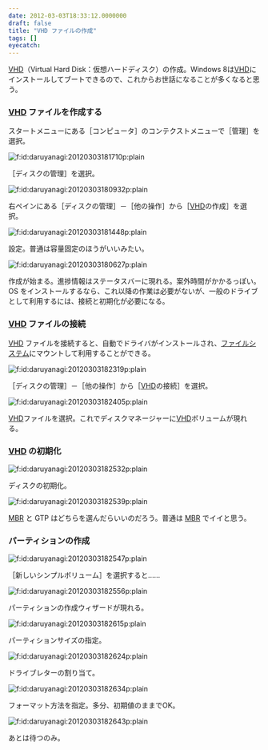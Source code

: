 ```yaml
---
date: 2012-03-03T18:33:12.0000000
draft: false
title: "VHD ファイルの作成"
tags: []
eyecatch: 
---
```

<p><a class="keyword" href="http://d.hatena.ne.jp/keyword/VHD">VHD</a>（Virtual Hard Disk：仮想ハードディスク）の作成。Windows 8は<a class="keyword" href="http://d.hatena.ne.jp/keyword/VHD">VHD</a>にインストールしてブートできるので、これからお世話になることが多くなると思う。</p>

<div class="section">
<h3><a class="keyword" href="http://d.hatena.ne.jp/keyword/VHD">VHD</a> ファイルを作成する</h3>
<p>スタートメニューにある［コンピュータ］のコンテクストメニューで［管理］を選択。</p><p><img src="20120303181710.png" alt="f:id:daruyanagi:20120303181710p:plain" title="f:id:daruyanagi:20120303181710p:plain" class="hatena-fotolife"></p><p>［ディスクの管理］を選択。</p><p><img src="20120303180932.png" alt="f:id:daruyanagi:20120303180932p:plain" title="f:id:daruyanagi:20120303180932p:plain" class="hatena-fotolife"></p><p>右ペインにある［ディスクの管理］－［他の操作］から［<a class="keyword" href="http://d.hatena.ne.jp/keyword/VHD">VHD</a>の作成］を選択。</p><p><img src="20120303181448.png" alt="f:id:daruyanagi:20120303181448p:plain" title="f:id:daruyanagi:20120303181448p:plain" class="hatena-fotolife"></p><p>設定。普通は容量固定のほうがいいみたい。</p><p><img src="20120303180627.png" alt="f:id:daruyanagi:20120303180627p:plain" title="f:id:daruyanagi:20120303180627p:plain" class="hatena-fotolife"></p><p>作成が始まる。進捗情報はステータスバーに現れる。案外時間がかかるっぽい。OS をインストールするなら、これ以降の作業は必要がないが、一般のドライブとして利用するには、接続と初期化が必要になる。</p>

</div>
<div class="section">
<h3><a class="keyword" href="http://d.hatena.ne.jp/keyword/VHD">VHD</a> ファイルの接続</h3>
<p><a class="keyword" href="http://d.hatena.ne.jp/keyword/VHD">VHD</a> ファイルを接続すると、自動でドライバがインストールされ、<a class="keyword" href="http://d.hatena.ne.jp/keyword/%A5%D5%A5%A1%A5%A4%A5%EB%A5%B7%A5%B9%A5%C6%A5%E0">ファイルシステム</a>にマウントして利用することができる。</p><p><img src="20120303182319.png" alt="f:id:daruyanagi:20120303182319p:plain" title="f:id:daruyanagi:20120303182319p:plain" class="hatena-fotolife"></p><p>［ディスクの管理］－［他の操作］から［<a class="keyword" href="http://d.hatena.ne.jp/keyword/VHD">VHD</a>の接続］を選択。</p><p><img src="20120303182405.png" alt="f:id:daruyanagi:20120303182405p:plain" title="f:id:daruyanagi:20120303182405p:plain" class="hatena-fotolife"></p><p><a class="keyword" href="http://d.hatena.ne.jp/keyword/VHD">VHD</a>ファイルを選択。これでディスクマネージャーに<a class="keyword" href="http://d.hatena.ne.jp/keyword/VHD">VHD</a>ボリュームが現れる。</p>

</div>
<div class="section">
<h3><a class="keyword" href="http://d.hatena.ne.jp/keyword/VHD">VHD</a> の初期化</h3>
<p><img src="20120303182532.png" alt="f:id:daruyanagi:20120303182532p:plain" title="f:id:daruyanagi:20120303182532p:plain" class="hatena-fotolife"></p><p>ディスクの初期化。</p><p><img src="20120303182539.png" alt="f:id:daruyanagi:20120303182539p:plain" title="f:id:daruyanagi:20120303182539p:plain" class="hatena-fotolife"></p><p><a class="keyword" href="http://d.hatena.ne.jp/keyword/MBR">MBR</a> と GTP はどちらを選んだらいいのだろう。普通は <a class="keyword" href="http://d.hatena.ne.jp/keyword/MBR">MBR</a> でイイと思う。</p>

</div>
<div class="section">
<h3>パーティションの作成</h3>
<p><img src="20120303182547.png" alt="f:id:daruyanagi:20120303182547p:plain" title="f:id:daruyanagi:20120303182547p:plain" class="hatena-fotolife"></p><p>［新しいシンプルボリューム］を選択すると……</p><p><img src="20120303182556.png" alt="f:id:daruyanagi:20120303182556p:plain" title="f:id:daruyanagi:20120303182556p:plain" class="hatena-fotolife"></p><p>パーティションの作成ウィザードが現れる。</p><p><img src="20120303182615.png" alt="f:id:daruyanagi:20120303182615p:plain" title="f:id:daruyanagi:20120303182615p:plain" class="hatena-fotolife"></p><p>パーティションサイズの指定。</p><p><img src="20120303182624.png" alt="f:id:daruyanagi:20120303182624p:plain" title="f:id:daruyanagi:20120303182624p:plain" class="hatena-fotolife"></p><p>ドライブレターの割り当て。</p><p><img src="20120303182634.png" alt="f:id:daruyanagi:20120303182634p:plain" title="f:id:daruyanagi:20120303182634p:plain" class="hatena-fotolife"></p><p>フォーマット方法を指定。多分、初期値のままでOK。</p><p><img src="20120303182643.png" alt="f:id:daruyanagi:20120303182643p:plain" title="f:id:daruyanagi:20120303182643p:plain" class="hatena-fotolife"></p><p>あとは待つのみ。</p>

</div>